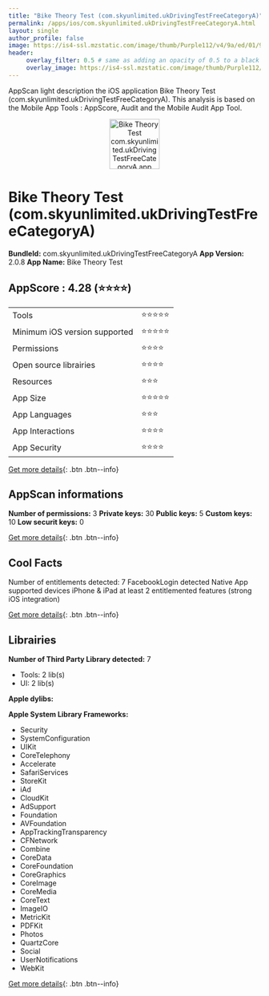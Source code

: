 ```yaml
---
title: "Bike Theory Test (com.skyunlimited.ukDrivingTestFreeCategoryA)"
permalink: /apps/ios/com.skyunlimited.ukDrivingTestFreeCategoryA.html
layout: single
author_profile: false
image: https://is4-ssl.mzstatic.com/image/thumb/Purple112/v4/9a/ed/01/9aed01ae-a421-c38b-cf90-ef774b33d09f/AppIcon-CatA-1x_U007emarketing-0-0-0-7-0-0-85-220.png/512x512bb.jpg
header: 
     overlay_filter: 0.5 # same as adding an opacity of 0.5 to a black background
     overlay_image: https://is4-ssl.mzstatic.com/image/thumb/Purple112/v4/9a/ed/01/9aed01ae-a421-c38b-cf90-ef774b33d09f/AppIcon-CatA-1x_U007emarketing-0-0-0-7-0-0-85-220.png/512x512bb.jpg
---
```

AppScan light description the iOS application Bike Theory Test (com.skyunlimited.ukDrivingTestFreeCategoryA). This analysis is based on the Mobile App Tools : AppScore, Audit and the Mobile Audit App Tool.

  
  
<div style="text-align: center;"><img src="https://is4-ssl.mzstatic.com/image/thumb/Purple112/v4/9a/ed/01/9aed01ae-a421-c38b-cf90-ef774b33d09f/AppIcon-CatA-1x_U007emarketing-0-0-0-7-0-0-85-220.png/512x512bb.jpg" width="100" height="100" alt="Bike Theory Test com.skyunlimited.ukDrivingTestFreeCategoryA app icon"></div>  
  
# Bike Theory Test (com.skyunlimited.ukDrivingTestFreeCategoryA)

**BundleId:** com.skyunlimited.ukDrivingTestFreeCategoryA
**App Version:** 2.0.8
**App Name:** Bike Theory Test


## AppScore : 4.28 (⭐️⭐️⭐️⭐️) 

<table>
<tr><td> Tools </td><td> ⭐️⭐️⭐️⭐️⭐️ </td></tr>
<tr><td> Minimum iOS version supported </td><td> ⭐️⭐️⭐️⭐️⭐️ </td></tr>
<tr><td> Permissions </td><td> ⭐️⭐️⭐️⭐️ </td></tr>
<tr><td> Open source librairies </td><td> ⭐️⭐️⭐️⭐️ </td></tr>
<tr><td> Resources </td><td> ⭐️⭐️⭐️ </td></tr>
<tr><td> App Size </td><td> ⭐️⭐️⭐️⭐️⭐️ </td></tr>
<tr><td> App Languages </td><td> ⭐️⭐️⭐️ </td></tr>
<tr><td> App Interactions </td><td> ⭐️⭐️⭐️⭐️ </td></tr>
<tr><td> App Security </td><td> ⭐️⭐️⭐️⭐️ </td></tr>
</table>

[Get more details](/pricing.html){: .btn .btn--info}  
  
## AppScan informations 

**Number of permissions:** 3
**Private keys:** 30
**Public keys:** 5
**Custom keys:** 10
**Low securit keys:** 0
  
[Get more details](/pricing.html){: .btn .btn--info}

## Cool Facts

Number of entitlements detected: 7
FacebookLogin detected
Native App
supported devices iPhone & iPad
at least 2 entitlemented features (strong iOS integration)
  
[Get more details](/pricing.html){: .btn .btn--info}

## Librairies 
**Number of Third Party Library detected:** 7
- Tools: 2 lib(s)
- UI: 2 lib(s)

**Apple dylibs:**


**Apple System Library Frameworks:**
- Security
- SystemConfiguration
- UIKit
- CoreTelephony
- Accelerate
- SafariServices
- StoreKit
- iAd
- CloudKit
- AdSupport
- Foundation
- AVFoundation
- AppTrackingTransparency
- CFNetwork
- Combine
- CoreData
- CoreFoundation
- CoreGraphics
- CoreImage
- CoreMedia
- CoreText
- ImageIO
- MetricKit
- PDFKit
- Photos
- QuartzCore
- Social
- UserNotifications
- WebKit


  
[Get more details](/pricing.html){: .btn .btn--info}

